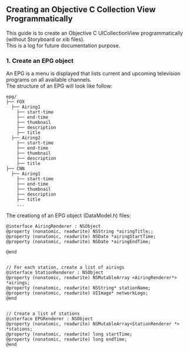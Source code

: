 ## Creating an Objective C Collection View Programmatically
This guide is to create an Objective C UICollectionView programmatically (without Storyboard or xib files). <br>
This is a log for future documentation purpose. 


### 1. Create an EPG object 
 An EPG is a menu is displayed that lists current and upcoming television programs on all available channels.  <br>
 The structure of an EPG will look like follow: 

    epg/
    ├── FOX                      
      ├── Airing1
        ├── start-time                      
        ├── end-time                       
        ├── thumbnail                      
        ├── description        
        ├── title   
      ├── Airing2  
        ├── start-time                      
        ├── end-time                       
        ├── thumbnail                      
        ├── description        
        ├── title                        
    ├── CNN    
      ├── Airing1
        ├── start-time                      
        ├── end-time                       
        ├── thumbnail                      
        ├── description        
        ├── title 
        ... 

The creationg of an EPG object (DataModel.h) files:    
   
 ```
@interface AiringRenderer : NSObject
@property (nonatomic, readwrite) NSString *airingTitle;;
@property (nonatomic, readwrite) NSDate *airingStartTime;
@property (nonatomic, readwrite) NSDate *airingEndTime;

@end


// For each station, create a list of airings
@interface StationRenderer : NSObject
@property (nonatomic, readwrite) NSMutableArray <AiringRenderer*> *airings;
@property (nonatomic, readwrite) NSString* stationName;
@property (nonatomic, readwrite) UIImage* networkLogo;
@end


// Create a list of stations
@interface EPGRenderer : NSObject
@property (nonatomic, readwrite) NSMutableArray<StationRenderer *> *stations;
@property (nonatomic, readwrite) long startTime;
@property (nonatomic, readwrite) long endTime;
@end
``` 
   
